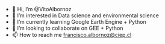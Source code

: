 - 👋 Hi, I’m @VitoAlbornoz
- 👀 I’m interested in Data science and environmental science
- 🌱 I’m currently learning Google Earth Engine + Python 
- 💞️ I’m looking to collaborate on GEE + Python
- 📫 How to reach me francisco.albornoz@ciep.cl

<!---
VitoAlbornoz/VitoAlbornoz is a ✨ special ✨ repository because its `README.md` (this file) appears on your GitHub profile.
You can click the Preview link to take a look at your changes.
--->

